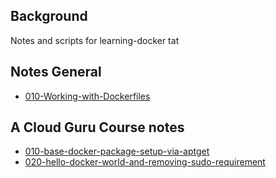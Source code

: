 ## Background

Notes and scripts for learning-docker
tat



## Notes General

* [010-Working-with-Dockerfiles](docs/010-Working-with-Dockerfiles.md)


## A Cloud Guru Course notes

* [010-base-docker-package-setup-via-aptget](docs/010-base-docker-package-setup-via-aptget.md)
* [020-hello-docker-world-and-removing-sudo-requirement](docs/020-hello-docker-world-and-removing-sudo-requirement.md)